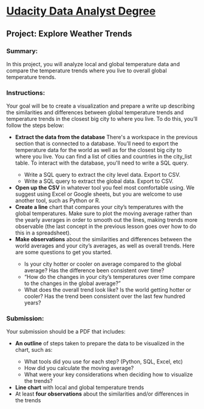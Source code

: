 # [Udacity Data Analyst Degree](https://www.udacity.com/course/data-analyst-nanodegree--nd002) 

## Project: Explore Weather Trends

### Summary:
In this project, you will analyze local and global temperature data and compare the temperature trends where you live to overall global temperature trends.

### Instructions:
Your goal will be to create a visualization and prepare a write up describing the similarities and differences between global temperature trends and temperature trends in the closest big city to where you live. To do this, you’ll follow the steps below:

<ul>
  <li><strong>Extract the data from the database</strong> There's a workspace in the previous section that is connected to a database. You’ll need to export the temperature data for the world as well as for the closest big city to where you live. You can find a list of cities and countries in the city_list table. To interact with the database, you'll need to write a SQL query.</li>
       <ul>  
         <li>Write a SQL query to extract the city level data. Export to CSV.
         <li> Write a SQL query to extract the global data. Export to CSV.</li>
       </ul>
  <li><strong>Open up the CSV</strong> in whatever tool you feel most comfortable using. We suggest using Excel or Google sheets, but you are welcome to use another tool, such as Python or R.
  </li>
  <li><strong>Create a line</strong> chart that compares your city’s temperatures with the global temperatures. Make sure to plot the moving average rather than the yearly averages in order to smooth out the lines, making trends more observable (the last concept in the previous lesson goes over how to do this in a spreadsheet).
  </li>
  <li><strong>Make observations</strong> about the similarities and differences between the world averages and your city’s averages, as well as overall trends. Here are some questions to get you started.
  </li>
  <ul>
    <li>Is your city hotter or cooler on average compared to the global average? Has the difference been consistent over time?</li>
    <li>“How do the changes in your city’s temperatures over time compare to the changes in the global average?”</li>
    <li>What does the overall trend look like? Is the world getting hotter or cooler? Has the trend been consistent over the last few hundred years?</li>
   </ul>
</ul>

### Submission:

Your submission should be a PDF that includes:

<ul>
  <li><strong>An outline</strong> of steps taken to prepare the data to be visualized in the chart, such as:</li>
  <ul>
    <li>What tools did you use for each step? (Python, SQL, Excel, etc)</li>
    <li>How did you calculate the moving average?</li>
    <li>What were your key considerations when deciding how to visualize the trends?</li>
  </ul>
  <li><strong>Line chart</strong> with local and global temperature trends</li>
  <li>At least <strong>four observations</strong> about the similarities and/or differences in the trends</li>
  </ul>

